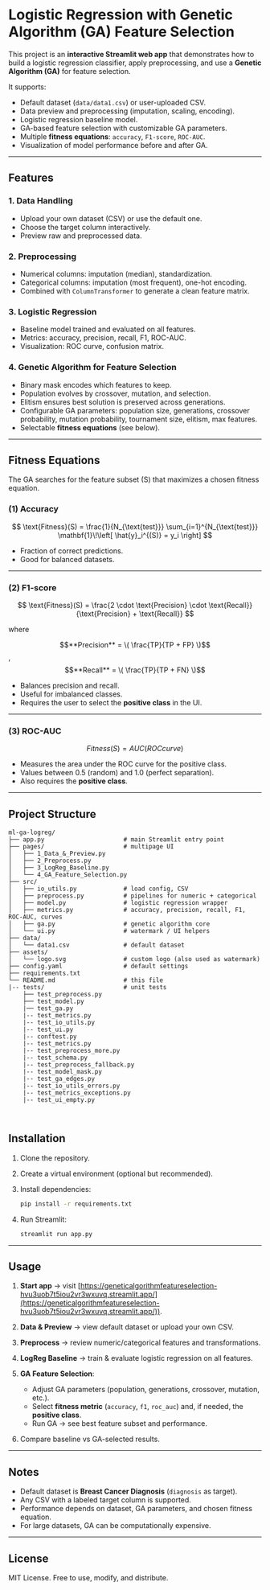 
# Logistic Regression with Genetic Algorithm (GA) Feature Selection

This project is an **interactive Streamlit web app** that demonstrates how to build a logistic regression classifier, apply preprocessing, and use a **Genetic Algorithm (GA)** for feature selection.

It supports:

* Default dataset (`data/data1.csv`) or user-uploaded CSV.
* Data preview and preprocessing (imputation, scaling, encoding).
* Logistic regression baseline model.
* GA-based feature selection with customizable GA parameters.
* Multiple **fitness equations**: `accuracy`, `F1-score`, `ROC-AUC`.
* Visualization of model performance before and after GA.

---

## Features

### 1. Data Handling

* Upload your own dataset (CSV) or use the default one.
* Choose the target column interactively.
* Preview raw and preprocessed data.

### 2. Preprocessing

* Numerical columns: imputation (median), standardization.
* Categorical columns: imputation (most frequent), one-hot encoding.
* Combined with `ColumnTransformer` to generate a clean feature matrix.

### 3. Logistic Regression

* Baseline model trained and evaluated on all features.
* Metrics: accuracy, precision, recall, F1, ROC-AUC.
* Visualization: ROC curve, confusion matrix.

### 4. Genetic Algorithm for Feature Selection

* Binary mask encodes which features to keep.
* Population evolves by crossover, mutation, and selection.
* Elitism ensures best solution is preserved across generations.
* Configurable GA parameters: population size, generations, crossover probability, mutation probability, tournament size, elitism, max features.
* Selectable **fitness equations** (see below).

---

## Fitness Equations

The GA searches for the feature subset (S) that maximizes a chosen fitness equation.

### (1) **Accuracy**

$$
\text{Fitness}(S) = \frac{1}{N_{\text{test}}} \sum_{i=1}^{N_{\text{test}}} \mathbf{1}\!\left[ \hat{y}_i^{(S)} = y_i \right]
$$
* Fraction of correct predictions.
* Good for balanced datasets.

---

### (2) **F1-score**

$$
\text{Fitness}(S) = \frac{2 \cdot \text{Precision} \cdot \text{Recall}}{\text{Precision} + \text{Recall}}
$$


where

$$**Precision** = \( \frac{TP}{TP + FP} \)$$, $$**Recall** = \( \frac{TP}{TP + FN} \)$$


* Balances precision and recall.
* Useful for imbalanced classes.
* Requires the user to select the **positive class** in the UI.

---

### (3) **ROC-AUC**

$$Fitness(S)=AUC(ROC curve)$$


* Measures the area under the ROC curve for the positive class.
* Values between 0.5 (random) and 1.0 (perfect separation).
* Also requires the **positive class**.

---

## Project Structure

```
ml-ga-logreg/
├── app.py                      # main Streamlit entry point
├── pages/                      # multipage UI
│   ├── 1_Data_&_Preview.py
│   ├── 2_Preprocess.py
│   ├── 3_LogReg_Baseline.py
│   └── 4_GA_Feature_Selection.py
├── src/
│   ├── io_utils.py             # load config, CSV
│   ├── preprocess.py           # pipelines for numeric + categorical
│   ├── model.py                # logistic regression wrapper
│   ├── metrics.py              # accuracy, precision, recall, F1, ROC-AUC, curves
│   ├── ga.py                   # genetic algorithm core
│   └── ui.py                   # watermark / UI helpers
├── data/
│   └── data1.csv               # default dataset
├── assets/
│   └── logo.svg                # custom logo (also used as watermark)
├── config.yaml                 # default settings
├── requirements.txt
└── README.md                   # this file
|-- tests/                      # unit tests 
    ├── test_preprocess.py
    ├── test_model.py
    |── test_ga.py
    |-- test_metrics.py
    |-- test_io_utils.py
    |-- test_ui.py
    |-- conftest.py
    |-- test_metrics.py
    |-- test_preprocess_more.py
    |-- test_schema.py
    |-- test_preprocess_fallback.py
    |-- test_model_mask.py
    |-- test_ga_edges.py
    |-- test_io_utils_errors.py
    |-- test_metrics_exceptions.py
    |-- test_ui_empty.py
    
    
```

## Installation

1. Clone the repository.
2. Create a virtual environment (optional but recommended).
3. Install dependencies:

   ```bash
   pip install -r requirements.txt
   ```
4. Run Streamlit:

   ```bash
   streamlit run app.py
   ```

---

## Usage

1. **Start app** → visit [https://geneticalgorithmfeatureselection-hvu3uob7t5iou2vr3wxuvq.streamlit.app/](https://geneticalgorithmfeatureselection-hvu3uob7t5iou2vr3wxuvq.streamlit.app/)).
2. **Data & Preview** → view default dataset or upload your own CSV.
3. **Preprocess** → review numeric/categorical features and transformations.
4. **LogReg Baseline** → train & evaluate logistic regression on all features.
5. **GA Feature Selection**:

   * Adjust GA parameters (population, generations, crossover, mutation, etc.).
   * Select **fitness metric** (`accuracy`, `f1`, `roc_auc`) and, if needed, the **positive class**.
   * Run GA → see best feature subset and performance.
6. Compare baseline vs GA-selected results.


---

## Notes

* Default dataset is **Breast Cancer Diagnosis** (`diagnosis` as target).
* Any CSV with a labeled target column is supported.
* Performance depends on dataset, GA parameters, and chosen fitness equation.
* For large datasets, GA can be computationally expensive.

---

## License

MIT License. Free to use, modify, and distribute.





